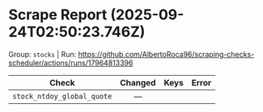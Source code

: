 # Scrape Report (2025-09-24T02:50:23.746Z)

Group: `stocks`  |  Run: https://github.com/AlbertoRoca96/scraping-checks-scheduler/actions/runs/17964813396

| Check | Changed | Keys | Error |
|---|:---:|:--|:--|
| `stock_ntdoy_global_quote` | — |  |  |
